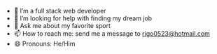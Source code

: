 
- 👯 I’m a full stack web developer 
- 🤔 I’m looking for help with finding my dream job
- 💬 Ask me about my favorite sport 
- 📫 How to reach me: send me a message to rigo0523@hotmail.com 
- 😄 Pronouns: He/Him

